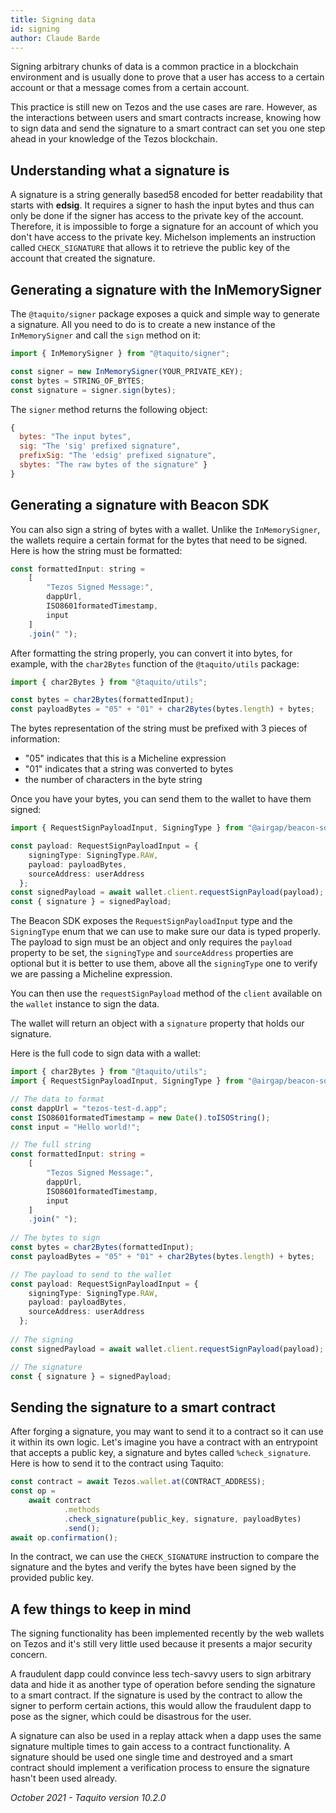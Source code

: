 ```yaml
---
title: Signing data
id: signing
author: Claude Barde
---
```


Signing arbitrary chunks of data is a common practice in a blockchain environment and is usually done to prove that a user has access to a certain account or that a message comes from a certain account.

This practice is still new on Tezos and the use cases are rare. However, as the interactions between users and smart contracts increase, knowing how to sign data and send the signature to a smart contract can set you one step ahead in your knowledge of the Tezos blockchain.

## Understanding what a signature is
A signature is a string generally based58 encoded for better readability that starts with **edsig**. It requires a signer to hash the input bytes and thus can only be done if the signer has access to the private key of the account. Therefore, it is impossible to forge a signature for an account of which you don't have access to the private key. Michelson implements an instruction called `CHECK_SIGNATURE` that allows it to retrieve the public key of the account that created the signature.

## Generating a signature with the InMemorySigner
The `@taquito/signer` package exposes a quick and simple way to generate a signature. All you need to do is to create a new instance of the `InMemorySigner` and call the `sign` method on it:

```js
import { InMemorySigner } from "@taquito/signer";

const signer = new InMemorySigner(YOUR_PRIVATE_KEY);
const bytes = STRING_OF_BYTES;
const signature = signer.sign(bytes);
```

The `signer` method returns the following object:

```js
{
  bytes: "The input bytes",
  sig: "The 'sig' prefixed signature",
  prefixSig: "The 'edsig' prefixed signature",
  sbytes: "The raw bytes of the signature" }
}
```

## Generating a signature with Beacon SDK
You can also sign a string of bytes with a wallet. Unlike the `InMemorySigner`, the wallets require a certain format for the bytes that need to be signed. Here is how the string must be formatted:

```js
const formattedInput: string = 
    [
        "Tezos Signed Message:",
        dappUrl,
        ISO8601formatedTimestamp,
        input
    ]
    .join(" ");
```

After formatting the string properly, you can convert it into bytes, for example, with the `char2Bytes` function of the `@taquito/utils` package:

```js
import { char2Bytes } from "@taquito/utils";

const bytes = char2Bytes(formattedInput);
const payloadBytes = "05" + "01" + char2Bytes(bytes.length) + bytes;
```
The bytes representation of the string must be prefixed with 3 pieces of information:
- "05" indicates that this is a Micheline expression
- "01" indicates that a string was converted to bytes
- the number of characters in the byte string

Once you have your bytes, you can send them to the wallet to have them signed:

```typescript
import { RequestSignPayloadInput, SigningType } from "@airgap/beacon-sdk";

const payload: RequestSignPayloadInput = {
    signingType: SigningType.RAW,
    payload: payloadBytes,
    sourceAddress: userAddress
  };
const signedPayload = await wallet.client.requestSignPayload(payload);
const { signature } = signedPayload;
```

The Beacon SDK exposes the `RequestSignPayloadInput` type and the `SigningType` enum that we can use to make sure our data is typed properly. The payload to sign must be an object and only requires the `payload` property to be set, the `signingType` and `sourceAddress` properties are optional but it is better to use them, above all the `signingType` one to verify we are passing a Micheline expression.

You can then use the `requestSignPayload` method of the `client` available on the `wallet` instance to sign the data.

The wallet will return an object with a `signature` property that holds our signature.

Here is the full code to sign data with a wallet:

```ts
import { char2Bytes } from "@taquito/utils";
import { RequestSignPayloadInput, SigningType } from "@airgap/beacon-sdk";

// The data to format
const dappUrl = "tezos-test-d.app";
const ISO8601formatedTimestamp = new Date().toISOString();
const input = "Hello world!";

// The full string
const formattedInput: string = 
    [
        "Tezos Signed Message:",
        dappUrl,
        ISO8601formatedTimestamp,
        input
    ]
    .join(" ");
    
// The bytes to sign
const bytes = char2Bytes(formattedInput);
const payloadBytes = "05" + "01" + char2Bytes(bytes.length) + bytes;

// The payload to send to the wallet
const payload: RequestSignPayloadInput = {
    signingType: SigningType.RAW,
    payload: payloadBytes,
    sourceAddress: userAddress
  };
  
// The signing
const signedPayload = await wallet.client.requestSignPayload(payload);

// The signature
const { signature } = signedPayload;
```

## Sending the signature to a smart contract
After forging a signature, you may want to send it to a contract so it can use it within its own logic. Let's imagine you have a contract with an entrypoint that accepts a public key, a signature and bytes called `%check_signature`. Here is how to send it to the contract using Taquito:

```js
const contract = await Tezos.wallet.at(CONTRACT_ADDRESS);
const op = 
    await contract
            .methods
            .check_signature(public_key, signature, payloadBytes)
            .send();
await op.confirmation();
```

In the contract, we can use the `CHECK_SIGNATURE` instruction to compare the signature and the bytes and verify the bytes have been signed by the provided public key.

## A few things to keep in mind
The signing functionality has been implemented recently by the web wallets on Tezos and it's still very little used because it presents a major security concern.

A fraudulent dapp could convince less tech-savvy users to sign arbitrary data and hide it as another type of operation before sending the signature to a smart contract. If the signature is used by the contract to allow the signer to perform certain actions, this would allow the fraudulent dapp to pose as the signer, which could be disastrous for the user.

A signature can also be used in a replay attack when a dapp uses the same signature multiple times to gain access to a contract functionality. A signature should be used one single time and destroyed and a smart contract should implement a verification process to ensure the signature hasn't been used already.

*October 2021 - Taquito version 10.2.0*